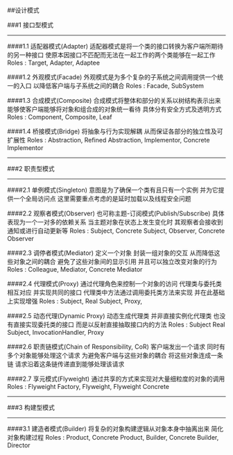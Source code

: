 
##设计模式

###1 接口型模式

-------------------------------------

####1.1 适配器模式(Adapter)
适配器模式是将一个类的接口转换为客户端所期待的另一种接口 使原本因接口不匹配而无法在一起工作的两个类能够在一起工作
Roles : Target, Adapter, Adaptee

####1.2 外观模式(Facade)
外观模式是为多个复杂的子系统之间调用提供一个统一的入口 以降低客户端与子系统之间的耦合
Roles : Facade, SubSystem

####1.3 合成模式(Composite)
合成模式将整体和部分的关系以树结构表示出来 能够使客户端能够将对象和组合成的对象统一看待 具体分有安全方式及透明方式
Roles : Component, Composite, Leaf

####1.4 桥接模式(Bridge)
将抽象与行为实现解耦 从而保证各部分的独立性及可扩展性
Roles : Abstraction, Refined Abstraction, Implementor, Concrete Implementor

-------------------------------------

###2 职责型模式

-------------------------------------

####2.1 单例模式(Singleton)
意图是为了确保一个类有且只有一个实例 并为它提供一个全局访问点 这里需要重点考虑的是延时加载以及线程安全问题

####2.2 观察者模式(Observer)
也可称主题-订阅模式(Publish/Subscribe) 具体表现为一个一对多的依赖关系 当主题对象在状态上发生变化时 其观察者会接收到通知或进行自动更新等
Roles : Subject, Concrete Subject, Observer, Concrete Observer

####2.3 调停者模式(Mediator)
定义一个对象 封装一组对象的交互 从而降低这些对象之间的耦合 避免了这些对象间的显示引用 并且可以独立改变对象的行为
Roles : Colleague, Mediator, Concrete Mediator

####2.4 代理模式(Proxy)
通过代理角色来控制一个对象的访问 代理类与委托类相互对应 并实现共同的接口 代理类中方法通过调用委托类方法来实现 并在此基础上实现增强
Roles : Subject, Real Subject, Proxy,

####2.5 动态代理(Dynamic Proxy)
动态生成代理类 并非直接实例化代理类 也没有直接实现委托类的接口 而是以反射直接抽取接口内的方法
Roles : Subject Real Subject, InvocationHandler, Proxy

####2.6 职责链模式(Chain of Responsibility, CoR)
客户端发出一个请求 同时有多个对象能够处理这个请求 为避免客户端与这些对象的耦合 将这些对象连成一条链 请求沿着这条链传递直到能够处理该请求
    
####2.7 享元模式(Flyweight)
通过共享的方式来实现对大量细粒度的对象的调用
Roles : Flyweight Factory, Flyweight, Flyweight Concrete

-------------------------------------

###3 构建型模式

-------------------------------------

####3.1 建造者模式(Builder)
将复杂的对象构建逻辑从对象本身中抽离出来 简化对象构建过程 
Roles : Product, Concrete Product, Builder, Concrete Builder, Director

    



